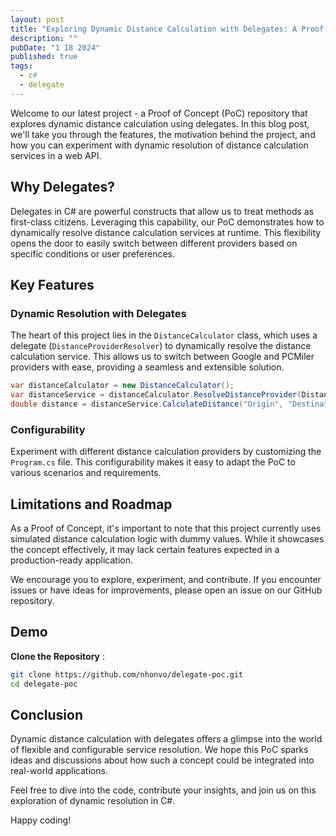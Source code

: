 ```yaml
---
layout: post
title: "Exploring Dynamic Distance Calculation with Delegates: A Proof of Concept"
description: ""
pubDate: "1 18 2024"
published: true
tags:
  - c#
  - delegate
---
```


Welcome to our latest project - a Proof of Concept (PoC) repository that explores dynamic distance calculation using delegates. In this blog post, we'll take you through the features, the motivation behind the project, and how you can experiment with dynamic resolution of distance calculation services in a web API.

## **Why Delegates?**

Delegates in C# are powerful constructs that allow us to treat methods as first-class citizens. Leveraging this capability, our PoC demonstrates how to dynamically resolve distance calculation services at runtime. This flexibility opens the door to easily switch between different providers based on specific conditions or user preferences.

## **Key Features**

### **Dynamic Resolution with Delegates**

The heart of this project lies in the `DistanceCalculator` class, which uses a delegate (`DistanceProviderResolver`) to dynamically resolve the distance calculation service. This allows us to switch between Google and PCMiler providers with ease, providing a seamless and extensible solution.

```csharp
var distanceCalculator = new DistanceCalculator();
var distanceService = distanceCalculator.ResolveDistanceProvider(DistanceProvider.Google);
double distance = distanceService.CalculateDistance("Origin", "Destination");
```

### **Configurability**

Experiment with different distance calculation providers by customizing the `Program.cs` file. This configurability makes it easy to adapt the PoC to various scenarios and requirements.

## **Limitations and Roadmap**

As a Proof of Concept, it's important to note that this project currently uses simulated distance calculation logic with dummy values. While it showcases the concept effectively, it may lack certain features expected in a production-ready application.

We encourage you to explore, experiment, and contribute. If you encounter issues or have ideas for improvements, please open an issue on our GitHub repository.

## Demo

**Clone the Repository** :

```bash
git clone https://github.com/nhonvo/delegate-poc.git
cd delegate-poc
```

## **Conclusion**

Dynamic distance calculation with delegates offers a glimpse into the world of flexible and configurable service resolution. We hope this PoC sparks ideas and discussions about how such a concept could be integrated into real-world applications.

Feel free to dive into the code, contribute your insights, and join us on this exploration of dynamic resolution in C#.

Happy coding!
